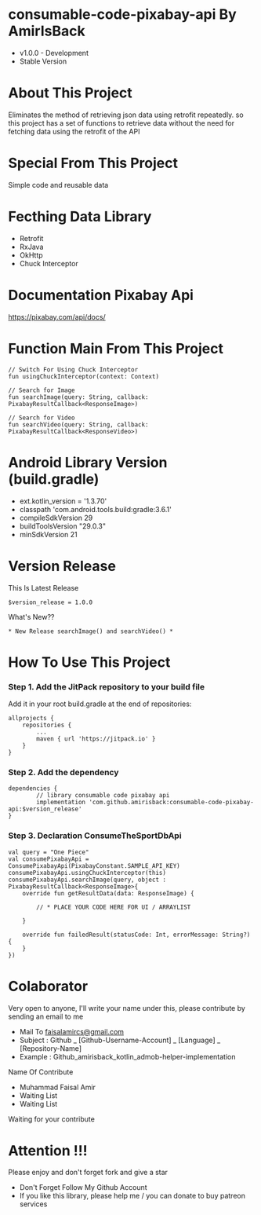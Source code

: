 # consumable-code-pixabay-api By AmirIsBack
- v1.0.0 - Development
- Stable Version

# About This Project
Eliminates the method of retrieving json data using retrofit repeatedly. so this project has a set of functions to retrieve data without the need for fetching data using the retrofit of the API

# Special From This Project
Simple code and reusable data

# Fecthing Data Library
- Retrofit
- RxJava
- OkHttp
- Chuck Interceptor

# Documentation Pixabay Api
https://pixabay.com/api/docs/

# Function Main From This Project
    // Switch For Using Chuck Interceptor
    fun usingChuckInterceptor(context: Context)

    // Search for Image
    fun searchImage(query: String, callback: PixabayResultCallback<ResponseImage>)

    // Search for Video
    fun searchVideo(query: String, callback: PixabayResultCallback<ResponseVideo>)

# Android Library Version (build.gradle)
- ext.kotlin_version = '1.3.70'
- classpath 'com.android.tools.build:gradle:3.6.1'
- compileSdkVersion 29
- buildToolsVersion "29.0.3"
- minSdkVersion 21

# Version Release
This Is Latest Release

    $version_release = 1.0.0

What's New??

    * New Release searchImage() and searchVideo() *

# How To Use This Project
<h3>Step 1. Add the JitPack repository to your build file</h3>

Add it in your root build.gradle at the end of repositories:

	allprojects {
		repositories {
			...
			maven { url 'https://jitpack.io' }
		}
	}
  
  
<h3>Step 2. Add the dependency</h3>

	dependencies {
	        // library consumable code pixabay api
            implementation 'com.github.amirisback:consumable-code-pixabay-api:$version_release'
	}
	
<h3>Step 3. Declaration ConsumeTheSportDbApi</h3>

    val query = "One Piece"
    val consumePixabayApi = ConsumePixabayApi(PixabayConstant.SAMPLE_API_KEY)
    consumePixabayApi.usingChuckInterceptor(this)
    consumePixabayApi.searchImage(query, object : PixabayResultCallback<ResponseImage>{
        override fun getResultData(data: ResponseImage) {
            
            // * PLACE YOUR CODE HERE FOR UI / ARRAYLIST
            
        }

        override fun failedResult(statusCode: Int, errorMessage: String?) {
        }
    })
	
	

# Colaborator
Very open to anyone, I'll write your name under this, please contribute by sending an email to me

- Mail To faisalamircs@gmail.com
- Subject : Github _ [Github-Username-Account] _ [Language] _ [Repository-Name]
- Example : Github_amirisback_kotlin_admob-helper-implementation

Name Of Contribute
- Muhammad Faisal Amir
- Waiting List
- Waiting List

Waiting for your contribute

# Attention !!!
Please enjoy and don't forget fork and give a star
- Don't Forget Follow My Github Account
- If you like this library, please help me / you can donate to buy patreon services